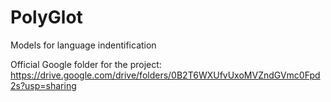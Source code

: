 # PolyGlot
Models for language indentification

Official Google folder for the project:
https://drive.google.com/drive/folders/0B2T6WXUfvUxoMVZndGVmc0Fpd2s?usp=sharing
